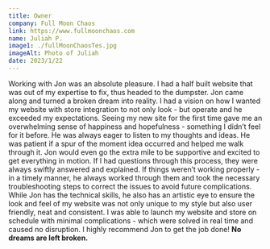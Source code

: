 ```yaml
---
title: Owner
company: Full Moon Chaos 
link: https://www.fullmoonchaos.com
name: Juliah P.
image1: ./fullMoonChaosTes.jpg
imageAlt: Photo of Juliah
date: 2023/1/22
---
```


Working with Jon was an absolute pleasure. I had a half built website that was out of my expertise to fix, thus headed to the dumpster. Jon came along and turned a broken dream into reality. I had a vision on how I wanted my website with store integration to not only look - but operate and he exceeded my expectations. Seeing my new site for the first time gave me an overwhelming sense of happiness and hopefulness - something I didn’t feel for it before. He was always eager to listen to my thoughts and ideas. He was patient if a spur of the moment idea occurred and helped me walk through it. Jon would even go the extra mile to be supportive and excited to get everything in motion. If I had questions through this process, they were always swiftly answered and explained. If things weren’t working properly - in a timely manner, he always worked through them and took the necessary troubleshooting steps to correct the issues to avoid future complications. While Jon has the technical skills, he also has an artistic eye to ensure the look and feel of my website was not only unique to my style but also user friendly, neat and consistent. I was able to launch my website and store on schedule with minimal complications - which were solved in real time and caused no disruption. I highly recommend Jon to get the job done! **No dreams are left broken.**

<!-- Working with Jon was an absolute pleasure. I had a vision on how I wanted my website with store integration to not only look - but operate and he exceeded my expectations. I had a half built website that was out of my expertise to fix, thus headed to the dumpster. Jon came along and turned a broken dream into reality. Seeing my new site for the first time gave me an overwhelming sense of happiness and hopefulness - something I didn’t feel for it before. He was always eager to listen to my thoughts and ideas, be patient if a spur of the moment idea occurred and helped me walk through it. He would even go the extra mile to be supportive and excited to get everything in motion. If I had questions through this process, they were always swiftly answered and explained. If things weren’t working properly - in a timely manner, he always worked through them and took the necessary troubleshooting steps to correct the issues to avoid future complications. While Jon has the technical skills, he also has an artistic eye to ensure the look and feel of my website was not only unique to my style but also user friendly, neat and consistent. I was able to launch my website and store on schedule with minimal complications - which were solved in real time and caused no disruption. I highly recommend Jon to get the job done! **No dreams are left broken.** -->


